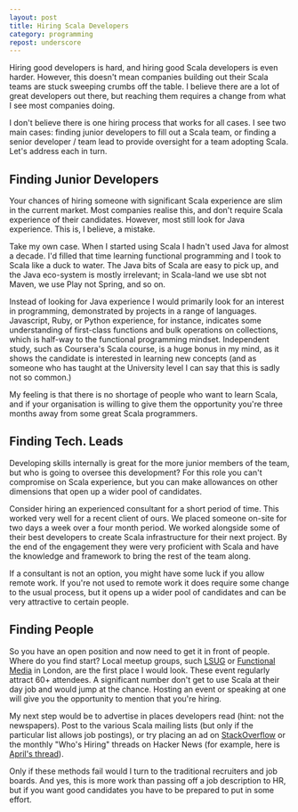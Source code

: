 ```yaml
---
layout: post
title: Hiring Scala Developers
category: programming
repost: underscore
---
```


Hiring good developers is hard, and hiring good Scala developers is even harder. However, this doesn't mean companies building out their Scala teams are stuck sweeping crumbs off the table. I believe there are a lot of great developers out there, but reaching them requires a change from what I see most companies doing.

I don't believe there is one hiring process that works for all cases. I see two main cases: finding junior developers to fill out a Scala team, or finding a senior developer / team lead to provide oversight for a team adopting Scala. Let's address each in turn.

## Finding Junior Developers

Your chances of hiring someone with significant Scala experience are slim in the current market. Most companies realise this, and don't require Scala experience of their candidates. However, most still look for Java experience. This is, I believe, a mistake.

Take my own case. When I started using Scala I hadn't used Java for almost a decade. I'd filled that time learning functional programming and I took to Scala like a duck to water. The Java bits of Scala are easy to pick up, and the Java eco-system is mostly irrelevant; in Scala-land we use sbt not Maven, we use Play not Spring, and so on.

Instead of looking for Java experience I would primarily look for an interest in programming, demonstrated by projects in a range of languages. Javascript, Ruby, or Python experience, for instance, indicates some understanding of first-class functions and bulk operations on collections, which is half-way to the functional programming mindset. Independent study, such as Coursera's Scala course, is a huge bonus in my mind, as it shows the candidate is interested in learning new concepts (and as someone who has taught at the University level I can say that this is sadly not so common.)

My feeling is that there is no shortage of people who want to learn Scala, and if your organisation is willing to give them the opportunity you're three months away from some great Scala programmers.


## Finding Tech. Leads

Developing skills internally is great for the more junior members of the team, but who is going to oversee this development? For this role you can't compromise on Scala experience, but you can make allowances on other dimensions that open up a wider pool of candidates.

Consider hiring an experienced consultant for a short period of time. This worked very well for a recent client of ours. We placed someone on-site for two days a week over a four month period. We worked alongside some of their best developers to create Scala infrastructure for their next project. By the end of the engagement they were very proficient with Scala and have the knowledge and framework to bring the rest of the team along.

If a consultant is not an option, you might have some luck if you allow remote work. If you're not used to remote work it does require some change to the usual process, but it opens up a wider pool of candidates and can be very attractive to certain people.


## Finding People

So you have an open position and now need to get it in front of people. Where do you find start? Local meetup groups, such [LSUG](http://lsug.org/) or [Functional Media](http://www.meetup.com/Functional-Media/) in London, are the first place I would look. These event regularly attract 60+ attendees. A significant number don't get to use Scala at their day job and would jump at the chance. Hosting an event or speaking at one will give you the opportunity to mention that you're hiring.

My next step would be to advertise in places developers read (hint: not the newspapers). Post to the various Scala mailing lists (but only if the particular list allows job postings), or try placing an ad on [StackOverflow](http://stackoverflow.com) or the monthly "Who's Hiring" threads on Hacker News (for example, here is [April's thread](https://news.ycombinator.com/item?id=7507765)).

Only if these methods fail would I turn to the traditional recruiters and job boards. And yes, this is more work than passing off a job description to HR, but if you want good candidates you have to be prepared to put in some effort.
